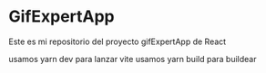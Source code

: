 # GifExpertApp

Este es mi repositorio del proyecto gifExpertApp de React

usamos yarn dev para lanzar vite
usamos yarn build para buildear